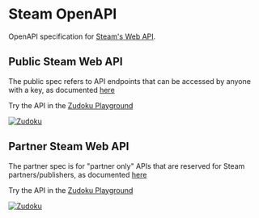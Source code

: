 # Steam OpenAPI

OpenAPI specification for [Steam's Web API](https://partner.steamgames.com/doc/webapi_overview). 

## Public Steam Web API

The public spec refers to API endpoints that can be accessed by anyone with a key, as documented [here](https://developer.valvesoftware.com/wiki/Steam_Web_API)

Try the API in the [Zudoku Playground](https://zudoku.dev/demo?api-url=https%3A%2F%2F4fde61d26a784ceeacc2e7329314d54b.api.mockbin.io%2F)

[![Zudoku](https://zudoku.dev/zudoku.svg)](https://zudoku.dev/demo?api-url=https%3A%2F%2F4fde61d26a784ceeacc2e7329314d54b.api.mockbin.io%2F)

## Partner Steam Web API

The partner spec is for "partner only" APIs that are reserved for Steam partners/publishers, as documented [here](https://partner.steamgames.com/doc/webapi_overview)

Try the API in the [Zudoku Playground](https://zudoku.dev/demo?api-url=https%3A%2F%2F4fde61d26a784ceeacc2e7329314d54b.api.mockbin.io%2F)

[![Zudoku](https://zudoku.dev/zudoku.svg)](https://zudoku.dev/demo?api-url=https%3A%2F%2F4fde61d26a784ceeacc2e7329314d54b.api.mockbin.io%2F)

